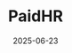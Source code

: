 ---  
layout: startup_page  
title: "PaidHR"  
id: "paidhr.com"  
permalink: "/paidhrpaidhr.com06232025/"  
website: "https://www.paidhr.com/"  
funding_round: "Seed"  
funding_amount: "$1.8M"  
investors: "Accion Venture Lab, Zrosk, Chui Ventures, Zedcrest Capital"  
about: "PaidHR provides a comprehensive platform for payroll, HRIS, compliance, performance management, and earned wage access, enabling businesses to pay employees in their local currencies across 49 currencies. They are building HR management for the African context to help small businesses grow and scale more effectively across borders."  
markets: "Fintech, HRTech, Human Resources"  
hq: "Surulere, Lagos, Nigeria"  
founded_year: "2021"  
linkedin: "https://www.linkedin.com/company/getpaidhr"  
twitter: "https://twitter.com/getpaidhr"  
instagram: ""  
facebook: "https://www.facebook.com/padehcm"  
crunchbase: "https://www.crunchbase.com/organization/paidhr"  
pitchbook: "https://pitchbook.com/profiles/company/518870-35"  

date_display: "23-Jun-2025"  
date: "2025-06-23"

# SEO Optimization  
meta_title: "PaidHR - Seed Funding ($1.8M)"  
meta_description: "PaidHR, PaidHR provides a comprehensive platform for payroll, HRIS, compliance, performance management, and earned wage access, enabling businesses to pay emp..."  
meta_keywords: "PaidHR, Fintech, HRTech, Human Resources, Seed funding"  
canonical_url: "https://startup.projectstartups.com/paidhrpaidhr.com06232025/"  
---